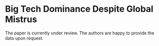 # Big Tech Dominance Despite Global Mistrus
The paper is currently under review. The authors are happy to provide the data upon request.
